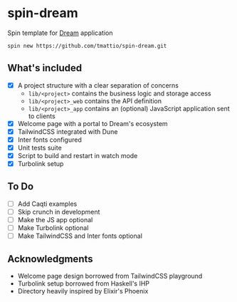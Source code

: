 # spin-dream

Spin template for [Dream](https://github.com/aantron/dream) application

```bash
spin new https://github.com/tmattio/spin-dream.git
```

## What's included

- [X] A project structure with a clear separation of concerns
  - `lib/<project>` contains the business logic and storage access
  - `lib/<project>_web` contains the API definition
  - `lib/<project>_app` contains an (optional) JavaScript application sent to clients
- [X] Welcome page with a portal to Dream's ecosystem
- [X] TailwindCSS integrated with Dune
- [X] Inter fonts configured
- [X] Unit tests suite
- [X] Script to build and restart in watch mode
- [X] Turbolink setup

## To Do

- [ ] Add Caqti examples
- [ ] Skip crunch in development
- [ ] Make the JS app optional
- [ ] Make Turbolink optional
- [ ] Make TailwindCSS and Inter fonts optional

## Acknowledgments

- Welcome page design borrowed from TailwindCSS playground
- Turbolink setup borrowed from Haskell's IHP
- Directory heavily inspired by Elixir's Phoenix
